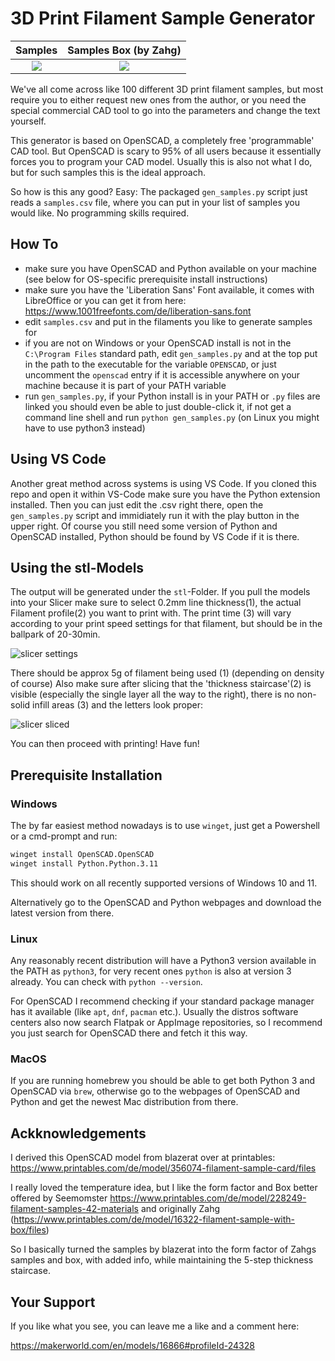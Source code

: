 # 3D Print Filament Sample Generator

|        Samples        |   Samples Box (by Zahg)   |
| :-------------------: | :-----------------------: |
| ![](docs/samples.png) | ![](docs/samples_box.png) |

We've all come across like 100 different 3D print filament samples, but most
require you to either request new ones from the author, or you need the special
commercial CAD tool to go into the parameters and change the text yourself.

This generator is based on OpenSCAD, a completely free 'programmable' CAD tool.
But OpenSCAD is scary to 95% of all users because it essentially forces you to
program your CAD model. Usually this is also not what I do, but for such samples
this is the ideal approach.

So how is this any good? Easy: The packaged `gen_samples.py` script just reads a
`samples.csv` file, where you can put in your list of samples you would like. No
programming skills required.

## How To

- make sure you have OpenSCAD and Python available on your machine (see below
  for OS-specific prerequisite install instructions)
- make sure you have the 'Liberation Sans' Font available, it comes with
  LibreOffice or you can get it from here:
  <https://www.1001freefonts.com/de/liberation-sans.font>
- edit `samples.csv` and put in the filaments you like to generate samples for
- if you are not on Windows or your OpenSCAD install is not in the `C:\Program
Files` standard path, edit `gen_samples.py` and at the top put in the path to
  the executable for the variable `OPENSCAD`, or just uncomment the `openscad`
  entry if it is accessible anywhere on your machine because it is part of your
  PATH variable
- run `gen_samples.py`, if your Python install is in your PATH or `.py` files
  are linked you should even be able to just double-click it, if not get a
  command line shell and run `python gen_samples.py` (on Linux you might have to
  use python3 instead)

## Using VS Code

Another great method across systems is using VS Code. If you cloned this repo
and open it within VS-Code make sure you have the Python extension installed.
Then you can just edit the .csv right there, open the `gen_samples.py` script and
immidiately run it with the play button in the upper right. Of course you still
need some version of Python and OpenSCAD installed, Python should be found by VS
Code if it is there.

## Using the stl-Models

The output will be generated under the `stl`-Folder.
If you pull the models into your Slicer make sure to select 0.2mm line
thickness(1), the actual Filament profile(2) you want to print with.
The print time (3) will vary according to your print speed settings for that
filament, but should be in the ballpark of 20-30min.

![slicer settings](docs/slicer_settings.png)

There should be approx 5g of filament being used (1) (depending on density of
course) Also make sure after slicing that the 'thickness staircase'(2) is visible
(especially the single layer all the way to the right), there is no non-solid
infill areas (3) and the letters look proper:

![slicer sliced](docs/slicer_sliced.png)

You can then proceed with printing! Have fun!

## Prerequisite Installation

### Windows

The by far easiest method nowadays is to use `winget`, just get a Powershell or
a cmd-prompt and run:

```sh
winget install OpenSCAD.OpenSCAD
winget install Python.Python.3.11
```

This should work on all recently supported versions of Windows 10 and 11.

Alternatively go to the OpenSCAD and Python webpages and download the latest
version from there.

### Linux

Any reasonably recent distribution will have a Python3 version available in the
PATH as `python3`, for very recent ones `python` is also at version 3 already.
You can check with `python --version`.

For OpenSCAD I recommend checking if your standard package manager has it
available (like `apt`, `dnf`, `pacman` etc.). Usually the distros software
centers also now search Flatpak or AppImage repositories, so I recommend you
just search for OpenSCAD there and fetch it this way.

### MacOS

If you are running homebrew you should be able to get both Python 3 and OpenSCAD
via `brew`, otherwise go to the webpages of OpenSCAD and Python and get the
newest Mac distribution from there.

## Ackknowledgements

I derived this OpenSCAD model from blazerat over at printables:
<https://www.printables.com/de/model/356074-filament-sample-card/files>

I really loved the temperature idea, but I like the form factor and Box better
offered by Seemomster
<https://www.printables.com/de/model/228249-filament-samples-42-materials> and
originally Zahg
(<https://www.printables.com/de/model/16322-filament-sample-with-box/files>)

So I basically turned the samples by blazerat into the form factor of Zahgs
samples and box, with added info, while maintaining the 5-step thickness
staircase.

## Your Support

If you like what you see, you can leave me a like and a comment here:

https://makerworld.com/en/models/16866#profileId-24328

